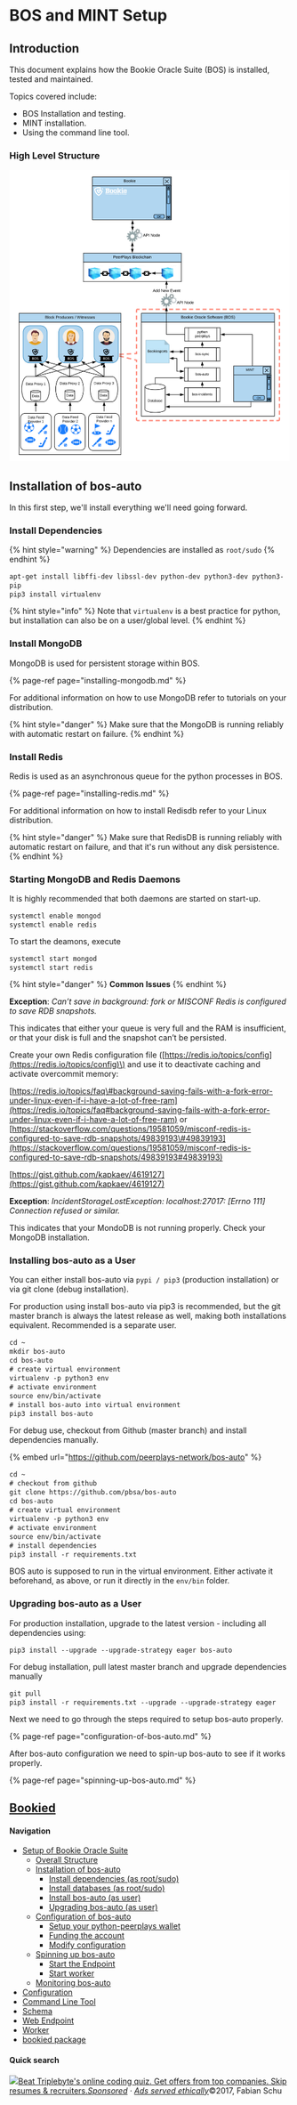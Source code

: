 # BOS and MINT Setup

## Introduction

This document explains how the Bookie Oracle Suite \(BOS\) is installed, tested and maintained. 

Topics covered include:

* BOS Installation and testing.
* MINT installation.
* Using the command line tool.

### High Level Structure

![](../../.gitbook/assets/bos-flow.jpg)

## Installation of bos-auto

In this first step, we'll install everything we'll need going forward.

### Install Dependencies

{% hint style="warning" %}
Dependencies are installed as `root/sudo`
{% endhint %}

```text
apt-get install libffi-dev libssl-dev python-dev python3-dev python3-pip
pip3 install virtualenv
```

{% hint style="info" %}
Note that `virtualenv` is a best practice for python, but installation can also be on a user/global level.
{% endhint %}

### Install MongoDB

MongoDB is used for persistent storage within BOS.

{% page-ref page="installing-mongodb.md" %}

For  additional information on how to use MongoDB refer to tutorials on your distribution.

{% hint style="danger" %}
Make sure that the MongoDB is running reliably with automatic restart on failure.
{% endhint %}

### **Install Redis**

Redis is used as an asynchronous queue for the python processes in BOS.

{% page-ref page="installing-redis.md" %}

For additional information on how to install Redisdb refer to  your Linux distribution.

{% hint style="danger" %}
Make sure that RedisDB is running reliably with automatic restart on failure, and that it's run without any disk persistence.
{% endhint %}

### Starting MongoDB and Redis Daemons

It is highly recommended that both daemons are started on start-up.

```text
systemctl enable mongod
systemctl enable redis
```

To start the deamons, execute

```text
systemctl start mongod
systemctl start redis
```

{% hint style="danger" %}
**Common Issues**
{% endhint %}

**Exception**: _Can’t save in background: fork or MISCONF Redis is configured to save RDB snapshots._

This indicates that either your queue is very full and the RAM is insufficient, or that your disk is full and the snapshot can’t be persisted. 

Create your own Redis configuration file \([https://redis.io/topics/config](https://redis.io/topics/config)\) and use it to deactivate caching and activate overcommit memory:

[https://redis.io/topics/faq\#background-saving-fails-with-a-fork-error-under-linux-even-if-i-have-a-lot-of-free-ram](https://redis.io/topics/faq#background-saving-fails-with-a-fork-error-under-linux-even-if-i-have-a-lot-of-free-ram) or [https://stackoverflow.com/questions/19581059/misconf-redis-is-configured-to-save-rdb-snapshots/49839193\#49839193](https://stackoverflow.com/questions/19581059/misconf-redis-is-configured-to-save-rdb-snapshots/49839193#49839193)

[https://gist.github.com/kapkaev/4619127](https://gist.github.com/kapkaev/4619127)  


**Exception**: _IncidentStorageLostException: localhost:27017: \[Errno 111\] Connection refused or similar._ 

This indicates that your MondoDB is not running properly. Check your MongoDB installation.

### Installing bos-auto as a User

You can either install bos-auto via `pypi / pip3` \(production installation\) or via git clone \(debug installation\). 

For production using install bos-auto via pip3 is recommended, but the git master branch is always the latest release as well, making both installations equivalent. Recommended is a separate user.

```text
cd ~
mkdir bos-auto
cd bos-auto
# create virtual environment
virtualenv -p python3 env
# activate environment
source env/bin/activate
# install bos-auto into virtual environment
pip3 install bos-auto
```

For debug use, checkout from Github \(master branch\) and install dependencies manually.

{% embed url="https://github.com/peerplays-network/bos-auto" %}

```text
cd ~
# checkout from github
git clone https://github.com/pbsa/bos-auto
cd bos-auto
# create virtual environment
virtualenv -p python3 env
# activate environment
source env/bin/activate
# install dependencies
pip3 install -r requirements.txt
```

BOS auto is supposed to run in the virtual environment. Either activate it beforehand, as above, or run it directly in the `env/bin` folder.

### Upgrading bos-auto as a User

For production installation, upgrade to the latest version - including all dependencies using:

```text
pip3 install --upgrade --upgrade-strategy eager bos-auto
```

For debug installation, pull latest master branch and upgrade dependencies manually

```text
git pull
pip3 install -r requirements.txt --upgrade --upgrade-strategy eager
```

Next we need to go through the  steps required to setup bos-auto properly.

{% page-ref page="configuration-of-bos-auto.md" %}

After bos-auto configuration we need to spin-up bos-auto to see if it works properly. 

{% page-ref page="spinning-up-bos-auto.md" %}



## [Bookied](https://bos-auto.readthedocs.io/en/latest/index.html)

#### Navigation

* [Setup of Bookie Oracle Suite](https://bos-auto.readthedocs.io/en/latest/installation.html#)
  * [Overall Structure](https://bos-auto.readthedocs.io/en/latest/installation.html#overall-structure)
  * [Installation of bos-auto](https://bos-auto.readthedocs.io/en/latest/installation.html#installation-of-bos-auto)
    * [Install dependencies \(as root/sudo\)](https://bos-auto.readthedocs.io/en/latest/installation.html#install-dependencies-as-root-sudo)
    * [Install databases \(as root/sudo\)](https://bos-auto.readthedocs.io/en/latest/installation.html#install-databases-as-root-sudo)
    * [Install bos-auto \(as user\)](https://bos-auto.readthedocs.io/en/latest/installation.html#install-bos-auto-as-user)
    * [Upgrading bos-auto \(as user\)](https://bos-auto.readthedocs.io/en/latest/installation.html#upgrading-bos-auto-as-user)
  * [Configuration of bos-auto](https://bos-auto.readthedocs.io/en/latest/installation.html#configuration-of-bos-auto)
    * [Setup your python-peerplays wallet](https://bos-auto.readthedocs.io/en/latest/installation.html#setup-your-python-peerplays-wallet)
    * [Funding the account](https://bos-auto.readthedocs.io/en/latest/installation.html#funding-the-account)
    * [Modify configuration](https://bos-auto.readthedocs.io/en/latest/installation.html#modify-configuration)
  * [Spinning up bos-auto](https://bos-auto.readthedocs.io/en/latest/installation.html#spinning-up-bos-auto)
    * [Start the Endpoint](https://bos-auto.readthedocs.io/en/latest/installation.html#start-the-endpoint)
    * [Start worker](https://bos-auto.readthedocs.io/en/latest/installation.html#start-worker)
  * [Monitoring bos-auto](https://bos-auto.readthedocs.io/en/latest/installation.html#monitoring-bos-auto)
* [Configuration](https://bos-auto.readthedocs.io/en/latest/config.html)
* [Command Line Tool](https://bos-auto.readthedocs.io/en/latest/cli.html)
* [Schema](https://bos-auto.readthedocs.io/en/latest/schema.html)
* [Web Endpoint](https://bos-auto.readthedocs.io/en/latest/web.html)
* [Worker](https://bos-auto.readthedocs.io/en/latest/worker.html)
* [bookied package](https://bos-auto.readthedocs.io/en/latest/bookied.html)

#### Quick search

[![](https://assets.readthedocs.org/sustainability/triplebyte-dec.png)](https://readthedocs.org/sustainability/click/638/GrisbekTMOmL/)[Beat Triplebyte's online coding quiz. Get offers from top companies. Skip resumes & recruiters.](https://readthedocs.org/sustainability/click/638/GrisbekTMOmL/)[_Sponsored_](https://readthedocs.org/sustainability/advertising/) _·_ [_Ads served ethically_](https://docs.readthedocs.io/en/latest/ethical-advertising.html)©2017, Fabian Schu

